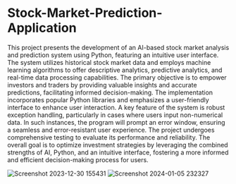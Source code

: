 # Stock-Market-Prediction-Application

This project presents the development of an AI-based stock market analysis and prediction system using Python, featuring an intuitive user interface. 
The system utilizes historical stock market data and employs machine learning algorithms to offer descriptive analytics, predictive analytics, and real-time data processing capabilities. 
The primary objective is to empower investors and traders by providing valuable insights and accurate predictions, facilitating informed decision-making.
The implementation incorporates popular Python libraries and emphasizes a user-friendly interface to enhance user interaction. 
A key feature of the system is robust exception handling, particularly in cases where users input non-numerical data. 
In such instances, the program will prompt an error window, ensuring a seamless and error-resistant user experience.
The project undergoes comprehensive testing to evaluate its performance and reliability. 
The overall goal is to optimize investment strategies by leveraging the combined strengths of AI, Python, and an intuitive interface, fostering a more informed and efficient decision-making process for users.


![Screenshot 2023-12-30 155431](https://github.com/yuseiff/-Stock-Market-Prediction-Application/assets/111249341/2c973e35-a44b-4635-bf16-52d6fdec21de)
![Screenshot 2024-01-05 232327](https://github.com/yuseiff/-Stock-Market-Prediction-Application/assets/111249341/2cd4321d-6a77-48ec-be97-09adbd4cd2b6)
